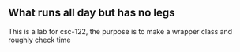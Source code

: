 ## What runs all day but has no legs
This is a lab for csc-122, the purpose is to make a wrapper class and roughly check time